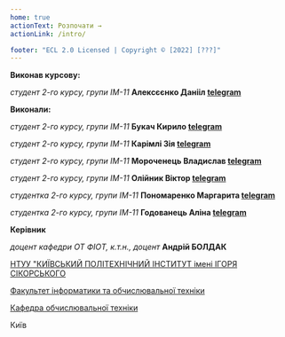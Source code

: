 ```yaml
---
home: true
actionText: Розпочати →
actionLink: /intro/

footer: "ECL 2.0 Licensed | Copyright © [2022] [???]"
---
```



**Виконав курсову:** 

*студент 2-го курсу, групи IM-11*<span padding-right:5em></span> **Алексєєнко Данііл [telegram](https://t.me/dead_chertila)**

**Виконали:**

*студент 2-го курсу, групи IM-11*<span padding-right:5em></span> **Букач Кирило [telegram](https://t.me/llumiss)**

*студент 2-го курсу, групи IM-11*<span padding-right:5em></span> **Карімлі Зія [telegram](https://t.me/ziya_04)**

*студент 2-го курсу, групи IM-11*<span padding-right:5em></span> **Мороченець Владислав  [telegram](https://t.me/vladmoroca)**

*студент 2-го курсу, групи IM-11*<span padding-right:5em></span> **Олійник Віктор [telegram](https://t.me/VictorOliinyk)**

*студентка 2-го курсу, групи IM-11*<span padding-right:5em></span> **Пономаренко Маргарита [telegram](https://t.me/margo_ponomarenko)**

*студентка 2-го курсу, групи IM-11*<span padding-right:5em></span> **Годованець Аліна [telegram](https://t.me/alina81g)**

**Керівник**

*доцент кафедри ОТ ФІОТ, к.т.н., доцент*<span padding-right:5em></span> **Андрій БОЛДАК** 

[НТУУ "КИЇВСЬКИЙ ПОЛІТЕХНІЧНИЙ ІНСТИТУТ імені ІГОРЯ СІКОРСЬКОГО](https://kpi.ua/)

[Факультет інформатики та обчислювальної техніки](https://fiot.kpi.ua/)

[Кафедра обчислювальної техніки](https://comsys.kpi.ua/)

Київ
